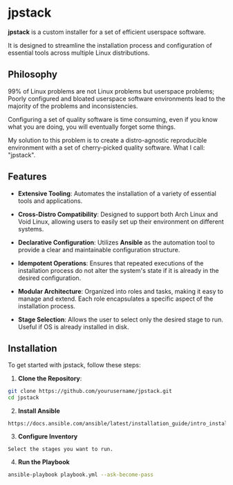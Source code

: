 # jpstack

**jpstack** is a custom installer for a set of efficient userspace software.

It is designed to streamline the installation process and configuration of essential
tools across multiple Linux distributions.

## Philosophy

99% of Linux problems are not Linux problems but userspace problems; Poorly configured
and bloated userspace software environments lead to the majority of the problems and inconsistencies.

Configuring a set of quality software is time consuming, even if you know what you are
doing, you will eventually forget some things.

My solution to this problem is to create a distro-agnostic reproducible environment with
a set of cherry-picked quality software. What I call: "jpstack".

## Features

- **Extensive Tooling**: Automates the installation of a variety of essential tools and
 applications.

- **Cross-Distro Compatibility**: Designed to support both Arch Linux and Void Linux,
 allowing users to easily set up their environment on different systems.
  
- **Declarative Configuration**: Utilizes **Ansible** as the automation tool to provide
 a clear and maintainable configuration structure.

- **Idempotent Operations**: Ensures that repeated executions of the installation process
 do not alter the system's state if it is already in the desired configuration.

- **Modular Architecture**: Organized into roles and tasks, making it easy to manage and
 extend. Each role encapsulates a specific aspect of the installation process.

- **Stage Selection**: Allows the user to select only the desired stage to run. Useful if
 OS is already installed in disk.

## Installation

To get started with jpstack, follow these steps:

1. **Clone the Repository**:

```sh
git clone https://github.com/yourusername/jpstack.git
cd jpstack
```

2. **Install Ansible**

```
https://docs.ansible.com/ansible/latest/installation_guide/intro_installation.html
```

3. **Configure Inventory**

```
Select the stages you want to run.
```

4. **Run the Playbook**

```sh
ansible-playbook playbook.yml --ask-become-pass
```
